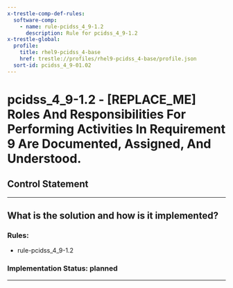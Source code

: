 ```yaml
---
x-trestle-comp-def-rules:
  software-comp:
    - name: rule-pcidss_4_9-1.2
      description: Rule for pcidss_4_9-1.2
x-trestle-global:
  profile:
    title: rhel9-pcidss_4-base
    href: trestle://profiles/rhel9-pcidss_4-base/profile.json
  sort-id: pcidss_4_9-01.02
---
```


# pcidss_4_9-1.2 - \[REPLACE_ME\] Roles And Responsibilities For Performing Activities In Requirement 9 Are Documented, Assigned, And Understood.

## Control Statement

______________________________________________________________________

## What is the solution and how is it implemented?

<!-- For implementation status enter one of: implemented, partial, planned, alternative, not-applicable -->

<!-- Note that the list of rules under ### Rules: is read-only and changes will not be captured after assembly to JSON -->

<!-- Add control implementation description here for control: pcidss_4_9-1.2 -->

### Rules:

  - rule-pcidss_4_9-1.2

### Implementation Status: planned

______________________________________________________________________
